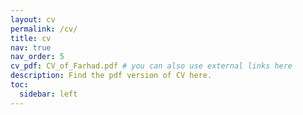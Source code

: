 ```yaml
---
layout: cv
permalink: /cv/
title: cv
nav: true
nav_order: 5
cv_pdf: CV_of_Farhad.pdf # you can also use external links here
description: Find the pdf version of CV here.
toc:
  sidebar: left
---
```


